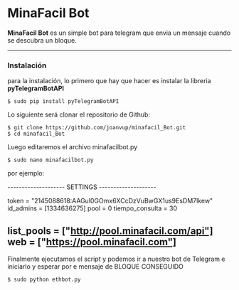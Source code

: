 MinaFacil Bot
===================
**MinaFacil Bot** es un simple bot para telegram que envia un mensaje cuando se descubra un bloque.

-------------
### Instalación
para la instalación, lo primero que hay que hacer es instalar la libreria **pyTelegramBotAPI**

    $ sudo pip install pyTelegramBotAPI

Lo siguiente será clonar el repositorio de Github:

    $ git clone https://github.com/joanvup/minafacil_Bot.git
    $ cd minafacil_Bot

Luego editaremos el archivo minafacilbot.py 

    $ sudo nano minafacilbot.py


 por ejemplo:

 -------------------- SETTINGS --------------------

token = "2145088618:AAGul0GOmx6XCcDzVuBwGX1us9EsDM7lkew"
id_admins = [1334636275]
pool = 0
tiempo_consulta = 30

list_pools = ["http://pool.minafacil.com/api"]
web = ["https://pool.minafacil.com"]
----------------------------------------------------

Finalmente ejecutamos el script y podemos ir a nuestro bot de Telegram e iniciarlo y esperar por e mensaje de BLOQUE CONSEGUIDO

    $ sudo python ethbot.py
